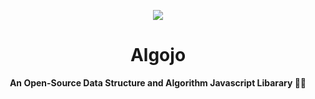 <a href="https://dogehouse.tv">
<p align="center">
<img src="https://github.com/Ukhang/algojo/assets/94834060/6ec1c1c3-3964-449e-9e13-7205ac24518c"/>
</p></a>
<h1 align="center">Algojo</h1>

<p align="center">
  <strong>An Open-Source Data Structure and Algorithm Javascript Libarary 👩‍💻</strong>
</p>
